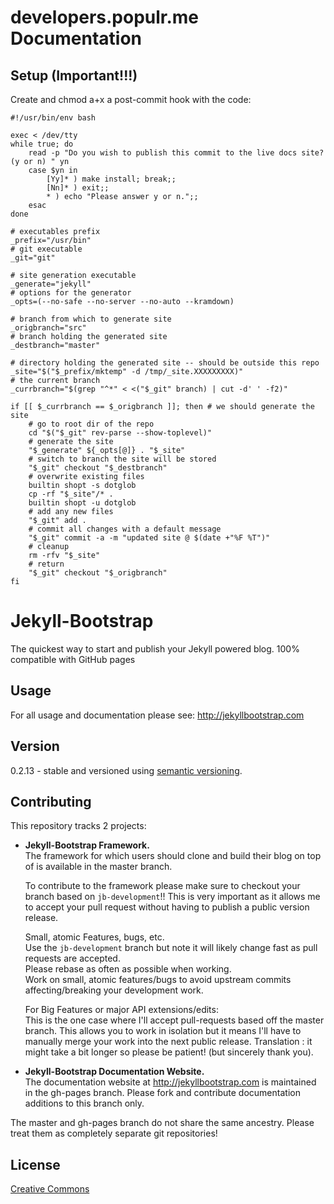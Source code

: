 # developers.populr.me Documentation

## Setup (Important!!!)

Create and chmod a+x a post-commit hook with the code:

    #!/usr/bin/env bash

    exec < /dev/tty
    while true; do
        read -p "Do you wish to publish this commit to the live docs site? (y or n) " yn
        case $yn in
            [Yy]* ) make install; break;;
            [Nn]* ) exit;;
            * ) echo "Please answer y or n.";;
        esac
    done

    # executables prefix
    _prefix="/usr/bin"
    # git executable
    _git="git"

    # site generation executable
    _generate="jekyll"
    # options for the generator
    _opts=(--no-safe --no-server --no-auto --kramdown)

    # branch from which to generate site
    _origbranch="src"
    # branch holding the generated site
    _destbranch="master"

    # directory holding the generated site -- should be outside this repo
    _site="$("$_prefix/mktemp" -d /tmp/_site.XXXXXXXXX)"
    # the current branch
    _currbranch="$(grep "^*" < <("$_git" branch) | cut -d' ' -f2)"

    if [[ $_currbranch == $_origbranch ]]; then # we should generate the site
        # go to root dir of the repo
        cd "$("$_git" rev-parse --show-toplevel)"
        # generate the site
        "$_generate" ${_opts[@]} . "$_site"
        # switch to branch the site will be stored
        "$_git" checkout "$_destbranch"
        # overwrite existing files
        builtin shopt -s dotglob
        cp -rf "$_site"/* .
        builtin shopt -u dotglob
        # add any new files
        "$_git" add .
        # commit all changes with a default message
        "$_git" commit -a -m "updated site @ $(date +"%F %T")"
        # cleanup
        rm -rfv "$_site"
        # return
        "$_git" checkout "$_origbranch"
    fi


# Jekyll-Bootstrap

The quickest way to start and publish your Jekyll powered blog. 100% compatible with GitHub pages

## Usage

For all usage and documentation please see: <http://jekyllbootstrap.com>

## Version

0.2.13 - stable and versioned using [semantic versioning](http://semver.org/).

## Contributing 

This repository tracks 2 projects:

- **Jekyll-Bootstrap Framework.**  
  The framework for which users should clone and build their blog on top of is available in the master branch.
  
  To contribute to the framework please make sure to checkout your branch based on `jb-development`!!
  This is very important as it allows me to accept your pull request without having to publish a public version release.
  
  Small, atomic Features, bugs, etc.   
  Use the `jb-development` branch but note it will likely change fast as pull requests are accepted.   
  Please rebase as often as possible when working.   
  Work on small, atomic features/bugs to avoid upstream commits affecting/breaking your development work.
  
  For Big Features or major API extensions/edits:   
  This is the one case where I'll accept pull-requests based off the master branch.
  This allows you to work in isolation but it means I'll have to manually merge your work into the next public release.
  Translation : it might take a bit longer so please be patient! (but sincerely thank you).
 
- **Jekyll-Bootstrap Documentation Website.**    
  The documentation website at <http://jekyllbootstrap.com> is maintained in the gh-pages branch.
  Please fork and contribute documentation additions to this branch only.

The master and gh-pages branch do not share the same ancestry. Please treat them as completely separate git repositories!


## License

[Creative Commons](http://creativecommons.org/licenses/by-nc-sa/3.0/)
